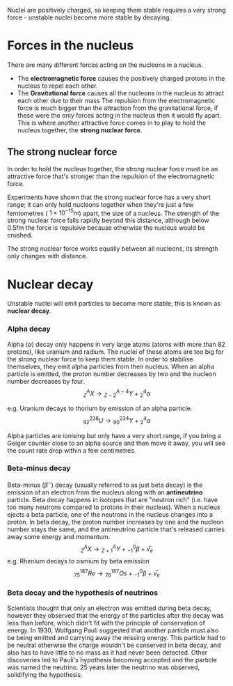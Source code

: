 Nuclei are positively charged, so keeping them stable requires a very strong force - unstable nuclei become more stable by decaying.
# Forces in the nucleus
There are many different forces acting on the nucleons in a nucleus.
- The **electromagnetic force** causes the positively charged protons in the nucleus to repel each other.
- The **Gravitational force** causes all the nucleons in the nucleus to attract each other due to their mass
The repulsion from the electromagnetic force is much bigger than the attraction from the gravitational force, if these were the only forces acting in the nucleus then it would fly apart.
This is where another attractive force comes in to play to hold the nucleus together, the **strong nuclear force**.
## The strong nuclear force
In order to hold the nucleus together, the strong nuclear force must be an attractive force that's stronger than the repulsion of the electromagnetic force.

Experiments have shown that the strong nuclear force has a very short range; it can only hold nucleons together when they're just a few femtometres ( $1\times10^{-15}m$) apart, the size of a nucleus.
The strength of the strong nuclear force falls rapidly beyond this distance, although below 0.5fm the force is repulsive because otherwise the nucleus would be crushed.

The strong nuclear force works equally between all nucleons, its strength only changes with distance.

# Nuclear decay 
Unstable nuclei will emit particles to become more stable, this is known as **nuclear decay**.

### Alpha decay
Alpha ($\alpha$) decay only happens in very large atoms (atoms with more than 82 protons), like uranium and radium. The nuclei of these atoms are too big for the strong nuclear force to keep them stable. In order to stabilise themselves, they emit alpha particles from their nucleus. When an alpha particle is emitted, the proton number decreases by two and the nucleon number decreases by four.
$${^A_ZX} \rightarrow {^{A-4}_{Z-2}Y} + {^4_2\alpha}$$

e.g. Uranium decays to thorium by emission of an alpha particle.
$${^{238}_{92}U} \rightarrow {^{234}_{90}Y} + {^4_2\alpha}$$

Alpha particles are ionising but only have a very short range, if you bring a Geiger counter close to an alpha source and then move it away, you will see the count rate drop within a few centimetres.

### Beta-minus decay
Beta-minus ($\beta^-$) decay (usually referred to as just beta decay) is the emission of an electron from the nucleus along with an **antineutrino** particle. Beta decay happens in isotopes that are "neutron rich" (i.e. have too many neutrons compared to protons in their nucleus). When a nucleus ejects a beta particle, one of the neutrons in the nucleus changes into a proton.
In beta decay, the proton number increases by one and the nucleon number stays the same, and the antineutrino particle that's released carries away some energy and momentum.
$${^A_ZX} \rightarrow {^{A}_{Z+1}Y} + {^0_{-1}\beta} + v ̅ _e$$
e.g. Rhenium decays to osmium by beta emission
$${^{187}_{75}Re} \rightarrow {^{187}_{76}Os} + {^0_{-1}\beta} + v ̅ _e$$

### Beta decay and the hypothesis of neutrinos
Scientists thought that only an electron was emitted during beta decay, however they observed that the energy of the particles after the decay was less than before, which didn't fit with the principle of conservation of energy.
In 1930, Wolfgang Pauli suggested that another particle must also be being emitted and carrying away the missing energy. This particle had to be neutral otherwise the charge wouldn't be conserved in beta decay, and also has to have little to no mass as it had never been detected.
Other discoveries led to Pauli's hypothesis becoming accepted and the particle was named the neutrino. 25 years later the neutrino was observed, solidifying the hypothesis.